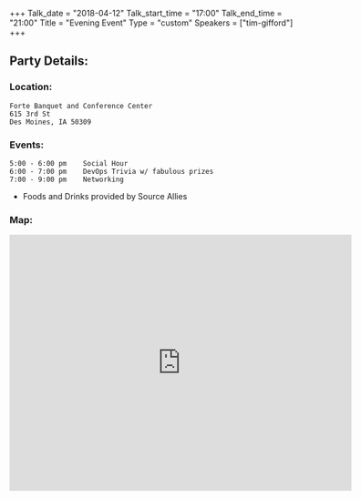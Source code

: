 +++
Talk_date = "2018-04-12"
Talk_start_time = "17:00"
Talk_end_time = "21:00"
Title = "Evening Event"
Type = "custom"
Speakers = ["tim-gifford"]
+++

## Party Details:

### Location: 

```
Forte Banquet and Conference Center
615 3rd St
Des Moines, IA 50309
```

### Events: 

    5:00 - 6:00 pm    Social Hour
    6:00 - 7:00 pm    DevOps Trivia w/ fabulous prizes
    7:00 - 9:00 pm    Networking

* Foods and Drinks provided by Source Allies

### Map: 

<iframe src="https://www.google.com/maps/embed?pb=!1m18!1m12!1m3!1d47713.7337276544!2d-93.71950317600069!3d41.631789203843134!2m3!1f0!2f0!3f0!3m2!1i1024!2i768!4f13.1!3m3!1m2!1s0x87ee99a9eefaa1c3%3A0x942335eeefb67c7a!2sForte+Banquet+%26+Conference+Center!5e0!3m2!1sen!2sus!4v1523384605028" width="600" height="450" frameborder="0" style="border:0" allowfullscreen></iframe>
